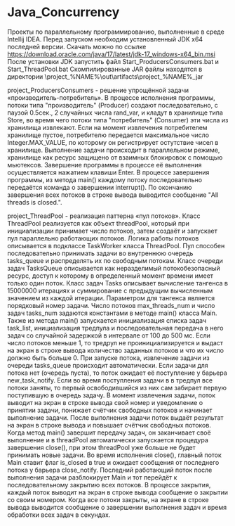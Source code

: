 # Java_Concurrency

Проекты по параллельному программированию, выполненные в среде Intellij IDEA. 
Перед запуском необходим установленный JDK x64 последней версии. Скачать можно по ссылке https://download.oracle.com/java/17/latest/jdk-17_windows-x64_bin.msi
После установки JDK запустить файл Start_ProducersConsumers.bat и Start_ThreadPool.bat
Скомпилированные JAR файлы находятся в директории \project_%NAME%\out\artifacts\project_%NAME%_jar

project_ProducersConsumers - решение упрощённой задачи «производитель-потребитель».
В процессе исполнения программы, потоки типа "производитель" (Producer) создают последовательно, с паузой 0.5сек., 2 случайных числа rand_var, и кладут в хранилище типа Store, во время чего потоки типа "потребитель" (Consumer) эти числа из хранилища извлекают.
Если на момент извлечения потребителем хранилище пустое, потребителю передается максимальное число Integer.MAX_VALUE, по которому он регистрирует остутствие чисел в хранилище.
Выполнение задачи происходит в параллельном режиме, хранилище как ресурс защищено от взаимных блокировок с помощью мьютексов. 
Завершение программы в процессе её выполнения осуществляется нажатием клавиши Enter.
В процессе завершения программы, из метода main() каждому потоку последовательно передаётся команда о завершении interrupt().
По окончанию завершения всех потоков в строке вывода выводится сообщение "All threads is closed.".

project_ThreadPool - реализация паттерна «пул потоков».
Класс ThreadPool реализуется как объект threadPool, который при инициализации принимает число потоков, затем создаёт и запускает пул параллельно работающих потоков. Логика работы потоков описывается в подклассе TaskWorker класса ThreadPool. Пул способен последовательно принимать задачи во внутреннюю очередь tasks_queue и распределять их по свободным потокам.
Класс очереди задач TasksQueue описывается как неразделимый потокобезопасный ресурс, доступ к которому в определенный момент времени имеет только один поток.
Класс задач Tasks описывает вычисление тангенса в 15000000 итерациях и суммирование с предыдущим вычисленным значением из каждой итерации. Параметром для тангенса является порядковый номер задачи.
Число потоков max_threads_num и число задач tasks_num задаются константами в методе main() класса Main. Также из метода main() запускается инициализация списка задач task_list, инициализация тредпула и последовательная передача в него задач со случайной задержкой в интервале от 100 до 500 мс. Если число потоков меньше 1, то тредрул не проинициализируется и выдаст на экран в строке вывода количество заданных потоков и что их число должно быть больше 0.
При запуске потока, извлечение задачи из очереди tasks_queue происходит автоматически. Если задачи для потока нет (очередь пуста), то поток ожидает её поступление у барьера new_task_notify. Если во время поступления задачи в в тредпул все потоки заняты, то первый освободившийся из них сам забирает первую поступившую в очередь задачу.
В момент извлечения задачи, поток выводит на экран в строке вывода свой номер и уведомление о принятии задачи, понижает счётчик свободных потоков и начинает выполнение задачи.
После выполнения задачи поток выдаёт результат на экран в строке вывода и повышает счётчик свободных потоков.
Когда метод main() завершит передачу задач, он заканчивает своё выполнение и в threadPool автоматически запускается процедура завершения close(), при этом threadPool уже больше не будет принимать новые задачи.
Во время исполнения close(), главный поток Main ставит флаг is_closed в true и ожидает сообщения от последнего потока у барьера close_notify. Последний работающий поток после выполнения задачи разблокирует Main и тот перейдёт к последовательному закрытию всех потоков. В процессе закрытия, каждый поток выводит на экран в строке вывода сообщение о закрытии со своим номером.
Когда все потоки закрыты, на экране в строке вывода выводится сообщение о завершении выполнения задач и время обработки всех задач в секундах.